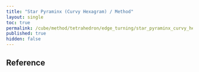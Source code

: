 ```yaml
---
title: "Star Pyraminx (Curvy Hexagram) / Method"
layout: single
toc: true
permalink: /cube/method/tetrahedron/edge_turning/star_pyraminx_curvy_hexagram/method
published: true
hidden: false
---
```


<head>
  <base target="_blank">
</head>



## Reference
